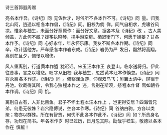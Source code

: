 诗三首郭遐周赠

  

亮 各本作吾。《诗纪》同  无佐世才，时俗所不 各本作不可。《诗纪》同  量。归我北山阿，逍遥以相 各本作倡，《诗纪》同。旧校为倘  佯。同气自相求，虎啸谷风凉。惟余与嵇生，未面分好章 原作：面分好文章。据各本及《诗纪》改  。古人美倾盖，方此何不臧？援筝执鸣琴，携手游空房。栖迟衡门下，何愿于姬姜？甘 各本作予。《诗纪》同  心好永年，年永怀乐康。我友不斯 各本作期。《诗纪》同  卒，改计适他方。严车感 各本作岩东咸。《诗纪》岩仍为严  发日，翻然将高翔。离别在旦夕，惆怅以增伤。

风人重离别，行道 黄本作遒  犹迟迟。宋玉 汪本作王  哀登山，临水送将归。伊此往昔事，言之以增悲。叹 字从旧校  我与嵇生，忽然 黄本汪本作倏忽。《诗纪》同  将永离 各本作违。《诗纪》同  。俯察渊鱼游，仰观双鸟飞；厉翼太清中，徘徊于丹池。钦哉得其所，令我心独 程本作之  违。言别在斯须，惄 程本作督  焉如朝 各本作调。《诗纪》同  饥。

离别自古有，人非比目鱼。君子不怀土 程本汪本作上  ，岂更得安居？四海皆兄弟，何患无彼姝？岩穴隐傅说，空 各本作寒。《诗纪》同  谷纳白驹。方各以类聚；物亦以群殊。所在有智贤，何忧不此 各本作此不。《诗纪》同  如？所贵身名存，功烈在简书。年 各本作岁  时已过历，日月忽其除。勖哉乎嵇生，敬德以 各本作在  慎躯！
